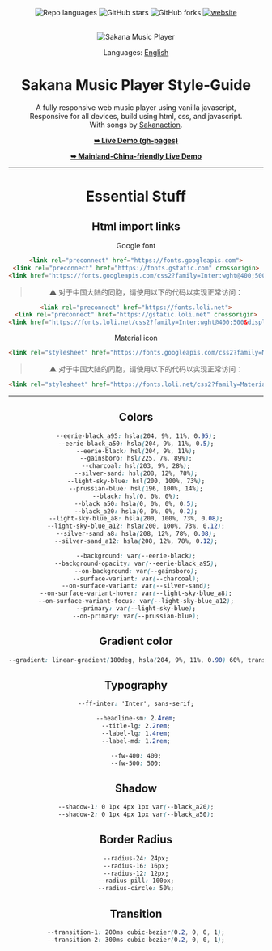 <div align="center">
  
  ![Repo languages](https://img.shields.io/github/languages/count/YanDao0313/SakanaMusicPlayer?style=for-the-badge&logo=GitHub)
  ![GitHub stars](https://img.shields.io/github/stars/YanDao0313/SakanaMusicPlayer?style=for-the-badge&logo=GitHub)
  ![GitHub forks](https://img.shields.io/github/forks/YanDao0313/SakanaMusicPlayer?style=for-the-badge&logo=GitHub)
  [![website](https://img.shields.io/website?style=for-the-badge&logo=GitHub&down_color=lightgrey&down_message=offline&up_color=blue&up_message=online&url=https%3A%2F%2Fsakana-music-player.vercel.app)](https://sakana-music-player.vercel.app)

  <br />
  <img src="https://xingqiu-tuchuang-1256524210.cos.ap-shanghai.myqcloud.com/5115/SMP.png" alt="Sakana Music Player">

  Languages: [English](./style-guide.md)

  <h1 align="center">Sakana Music Player Style-Guide</h2>

  A fully responsive web music player using vanilla javascript, <br />Responsive for all devices, build using html, css, and javascript. <br />With songs by [Sakanaction](https://sakanaction.jp/).

  <a href="https://smp.is-an.app/"><strong>➥ Live Demo (gh-pages)</strong></a>
  
  <a href="https://smp.rth.app/"><strong>➥ Mainland-China-friendly Live Demo</strong></a>
  
  ----------

# Essential Stuff

## Html import links

Google font

``` html
<link rel="preconnect" href="https://fonts.googleapis.com">
<link rel="preconnect" href="https://fonts.gstatic.com" crossorigin>
<link href="https://fonts.googleapis.com/css2?family=Inter:wght@400;500&display=swap" rel="stylesheet">
```

> ⚠️ 对于中国大陆的同胞，请使用以下的代码以实现正常访问：

``` html
<link rel="preconnect" href="https://fonts.loli.net">
<link rel="preconnect" href="https://gstatic.loli.net" crossorigin>
<link href="https://fonts.loli.net/css2?family=Inter:wght@400;500&display=swap" rel="stylesheet">
```

Material icon

``` html
<link rel="stylesheet" href="https://fonts.googleapis.com/css2?family=Material+Symbols+Rounded:opsz,wght,FILL,GRAD@24,400,0,-25" />
```

> ⚠️ 对于中国大陆的同胞，请使用以下的代码以实现正常访问：

``` html
<link rel="stylesheet" href="https://fonts.loli.net/css2?family=Material+Symbols+Rounded:opsz,wght,FILL,GRAD@24,400,0,-25" />
```

---

## Colors

``` css
--eerie-black_a95: hsla(204, 9%, 11%, 0.95);
--eerie-black_a50: hsla(204, 9%, 11%, 0.5);
--eerie-black: hsl(204, 9%, 11%);
--gainsboro: hsl(225, 7%, 89%);
--charcoal: hsl(203, 9%, 28%);
--silver-sand: hsl(208, 12%, 78%);
--light-sky-blue: hsl(200, 100%, 73%);
--prussian-blue: hsl(196, 100%, 14%);
--black: hsl(0, 0%, 0%);
--black_a50: hsla(0, 0%, 0%, 0.5);
--black_a20: hsla(0, 0%, 0%, 0.2);
--light-sky-blue_a8: hsla(200, 100%, 73%, 0.08);
--light-sky-blue_a12: hsla(200, 100%, 73%, 0.12);
--silver-sand_a8: hsla(208, 12%, 78%, 0.08);
--silver-sand_a12: hsla(208, 12%, 78%, 0.12);

--background: var(--eerie-black);
--background-opacity: var(--eerie-black_a95);
--on-background: var(--gainsboro);
--surface-variant: var(--charcoal);
--on-surface-variant: var(--silver-sand);
--on-surface-variant-hover: var(--light-sky-blue_a8);
--on-surface-variant-focus: var(--light-sky-blue_a12);
--primary: var(--light-sky-blue);
--on-primary: var(--prussian-blue);
```

## Gradient color

``` css
--gradient: linear-gradient(180deg, hsla(204, 9%, 11%, 0.90) 60%, transparent 120%);
```

## Typography

``` css
--ff-inter: 'Inter', sans-serif;

--headline-sm: 2.4rem;
--title-lg: 2.2rem;
--label-lg: 1.4rem;
--label-md: 1.2rem;

--fw-400: 400;
--fw-500: 500;
```

## Shadow

``` css
--shadow-1: 0 1px 4px 1px var(--black_a20);
--shadow-2: 0 1px 4px 1px var(--black_a50);
```

## Border Radius

``` css
--radius-24: 24px;
--radius-16: 16px;
--radius-12: 12px;
--radius-pill: 100px;
--radius-circle: 50%;
```

## Transition

``` css
--transition-1: 200ms cubic-bezier(0.2, 0, 0, 1);
--transition-2: 300ms cubic-bezier(0.2, 0, 0, 1);
```
